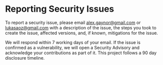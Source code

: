 # Reporting Security Issues

To report a security issue, please email [alex.gaynor@gmail.com](mailto:alex.gaynor@gmail.com) or
[lukasaoz@gmail.com](mailto:lukasaoz@gmail.com)
with a description of the issue, the steps you took to create the issue,
affected versions, and, if known, mitigations for the issue.

We will respond within 7 working days of your
email. If the issue is confirmed as a vulnerability, we will open a
Security Advisory and acknowledge your contributions as part of it. This project
follows a 90 day disclosure timeline.
